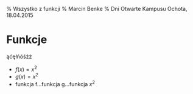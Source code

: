 % Wszystko z funkcji
% Marcin Benke
% Dni Otwarte Kampusu Ochota, 18.04.2015

# Funkcje

ąćęłńóśźż

* $f(x) = x^2$
* $g(x) = x^2$
* funkcja f...funkcja g...funkcja $x^2$ 

